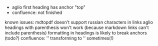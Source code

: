 - aglio first heading has anchor "top"
- confluence: not finished

known issues:
mdtopdf doesn't support russian characters in links
aglio headings with parenthesis won't work (because markdown links can't include parenthesis)
formatting in headings is likely to break anchors (todo?)
confluence: '' transforming to ’‘ sometimes(!)
